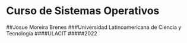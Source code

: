 # Curso de Sistemas Operativos
 
##Josue Moreira Brenes
###Universidad Latinoamericana de Ciencia y Tecnología
####ULACIT
#####2022
